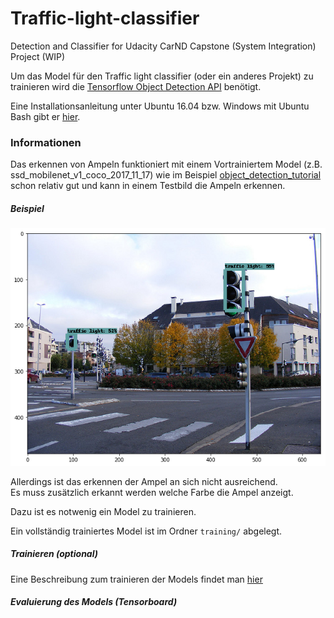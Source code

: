 # Traffic-light-classifier
Detection and Classifier for Udacity CarND Capstone (System Integration) Project (WIP)

Um das Model für den Traffic light classifier (oder ein anderes Projekt) zu trainieren
wird die [Tensorflow Object Detection API](https://github.com/tensorflow/models/tree/master/research/object_detection)
benötigt.

Eine Installationsanleitung unter Ubuntu 16.04 bzw. Windows mit Ubuntu Bash gibt er [hier](Installation_Tensorflow.md).

### Informationen
Das erkennen von Ampeln funktioniert mit einem Vortrainiertem Model (z.B. ssd_mobilenet_v1_coco_2017_11_17)
wie im Beispiel [object_detection_tutorial](https://github.com/tensorflow/models/blob/master/research/object_detection/object_detection_tutorial.ipynb)
schon relativ gut und kann in einem Testbild die Ampeln erkennen.


##### Beispiel
![SSD_Mobilenet_v1](sample_images/ssd_mobilenet_v1_coco_traffic.png)

Allerdings ist das erkennen der Ampel an sich nicht ausreichend.  
Es muss zusätzlich erkannt werden welche Farbe die Ampel anzeigt.

Dazu ist es notwenig ein Model zu trainieren.

Ein vollständig trainiertes Model ist im Ordner ```training/``` abgelegt.

##### Trainieren (optional)
Eine Beschreibung zum trainieren der Models findet man [hier](Training.md)

##### Evaluierung des Models (Tensorboard)



 



